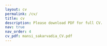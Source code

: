 ```yaml
---
layout: cv
permalink: /cv/
title: cv
description: Please download PDF for full CV.
nav: true
nav_order: 4
cv_pdf: mansi_sakarvadia_CV.pdf
---
```

